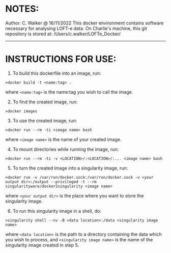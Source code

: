 # NOTES:
Author: C. Walker @ 16/11/2022
This docker environment contains software necessary for analysing LOFT-e data.
On Charlie's machine, this git repository is stored at: /Users/c.walker/LOFTe_Docker/

---

# INSTRUCTIONS FOR USE:

1) To build this dockerfile into an image, run: 

```
>docker build -t <name:tag> .
```

where `<name:tag>` is the name:tag you wish to call the image.

2) To find the created image, run:

```
>docker images
```

3) To use the created image, run: 

```
>docker run --rm -ti <image name> bash
```

where `<image name>` is the name of your created image.

4) To mount directories while running the image, run: 

```
>docker run --rm -ti -v <LOCATION>/:<LOCATION>/:... <image name> bash
```

5) To turn the created image into a singularity image, run: 

```
>docker run -v /var/run/docker.sock:/var/run/docker.sock -v <your output dir>:/output --privileged -t --rm singularityware/docker2singularity <image name>
```

where `<your output dir>` is the place where you want to store the singularity image.

6) To run this singularity image in a shell, do:

```
>singularity shell --nv -B <data location>:/data <singularity image name>
```

where `<data location>` is the path to a directory containing the data which you wish to process, and `<singularity image name>` is the name of the singularity image created in step 5.
